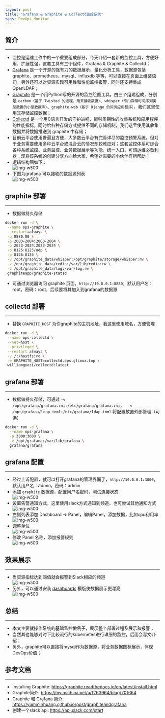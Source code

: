 ```yaml
---
layout: post
title: "Grafana & Graphite & Collectd监控系统"
tags: DevOps Monitor
---
```



## 简介  
----
* 监控是运维工作中的一个重要组成部分，今天介绍一套新的监控工具，方便好用，扩展性强，这套工具有三个组件，Grafana & Graphite & Collectd；
* [Grafana](https://grafana.com/) 是一个开源的强有力的数据展示、量化分析工具，数据源包括 graphite、prometheus、mysql、influxdb 等等，可以直接在页面上组装语句，另外还可以对资源实现可用性和性能监控报警，同时还支持集成OpenLDAP；
* [Graphite](https://graphiteapp.org) 是一个用Python写的开源的监控绘图工具，由三个组建组成，分别是 `carbon（基于 Twisted 的进程，用来接收数据）`、`whisper（专门存储时间序列类型数据的小型数据库）`、`graphite-web（基于 Django 的网页应用程序）`，我们这里使用其存储监控数据；
* [Collectd](https://collectd.org/) 是一个用C语言开发的守护进程，能够周期性的收集系统和应用程序的性能指标，同时给各种存储方式提供不同的存储机制，我们这里使用其收集数据并将数据推送到 graphite 中存储；
* 目前云平台使用普遍且方便，大多数云平台有完善详尽的监控预警系统，但对于业务需要使用多种云平台或混合云的情况却较难应对；这套监控体系可综合各种系统监控、业务监控、业务数据展示等功能，统一入口，可谓运维必备利器；现将该系统的创建分享方向给大家，希望对需要的小伙伴有所帮助；
* 逻辑结构图如下：  
![img-w500](/images/201910121936.png)
* 下图为grafana 可以接收的数据源列表  
![img-w500](/images/201909241731.png)

## graphite 部署
----
* 数据做持久存储
```bash
docker run -d \
 --name ops-graphite \
 --restart=always \
 -p 8880:80 \
 -p 2003-2004:2003-2004 \
 -p 2023-2024:2023-2024 \
 -p 8125:8125/udp \
 -p 8126:8126 \
 -v /opt/graphite_data/whisper:/opt/graphite/storage/whisper:rw \
 -v /opt/graphite_data/redis:/var/lib/redis:rw \
 -v /opt/graphite_data/log:/var/log:rw \
 graphiteapp/graphite-statsd
```
* 可通过浏览器访问 graphite 页面，`http://10.0.0.1:8880`，默认用户名：root，密码：root，后续要将其加入到grafana的数据源

## collectd 部署
----
* 替换 `GRAPHITE_HOST` 为你graphite的主机地址，我这里使用域名，方便管理
```bash
docker run -d \
 --name ops-collectd \
 --net=host \
 --privileged \
 --restart always \
 -v /:/hostfs:ro \
 -e GRAPHITE_HOST=collectd.ops.glinux.top \
 williamguozi/collectd:latest
```

## grafana 部署
----
* 数据做持久存储，可通过 `-v /opt/grafana/grafana.ini:/etc/grafana/grafana.ini`， ` -v /opt/grafana/ldap.toml:/etc/grafana/ldap.toml` 将配置放置外部管理（可选）
```bash
docker run -d \
  --name ops-grafana \
  -p 3000:3000 \
  -v /opt/grafana:/var/lib/grafana \
  grafana/grafana
```

## grafana 配置
----
* 经过上诉配置，就可以打开grafana的管理界面了，`http://10.0.0.1:3000`，默认用户名：admin，密码：admin
* 添加 `graphite` 数据源，配置用户名密码，测试连接状态  
![img-w500](/images/201910121605.png)
* 设置告警通知方式，这里使用slack方式通知到频道，也可尝试其他通知方式  
![img-w500](/images/201910121711.png)
* 左侧列表添加 Dashboard -> Panel，编辑Panel，添加数据，比如cpu利用率  
![img-w500](/images/201910121625.png)
* 调整单位  
![img-w500](/images/201910121631.png)
* 修改 Panel 名称，添加报警规则  
![img-w500](/images/201910121735.png)


## 效果展示
----
* 当资源指标达到阈值就会报警到Slack相应的频道  
![img-w500](/images/201910121741.png)
* 另外，可以通过安装 [dashboards](https://grafana.com/grafana/dashboards) 模版使数据展示更漂亮  
![img-w500](/images/201910121750.png)

## 总结
----
* 本文主要就操作系统的基础监控做例子，展示整个部署过程及展示和报警；
* 当然其也能够对时下比较流行的kubernetes进行详细的监控，后面会写文介绍；
* 另外，graphite可以直接将mysql作为数据源，将业务数据图标展示，体现DevOps价值；

## 参考文档
----
* Installing Graphite: <https://graphite.readthedocs.io/en/latest/install.html>
* Graphite简介: <https://my.oschina.net/u/1263964/blog/701664>
* Graphite 和 Grafana 简介: <https://yumminhuang.github.io/post/graphiteandgrafana>
* 创建一个slack api: <https://api.slack.com/start>